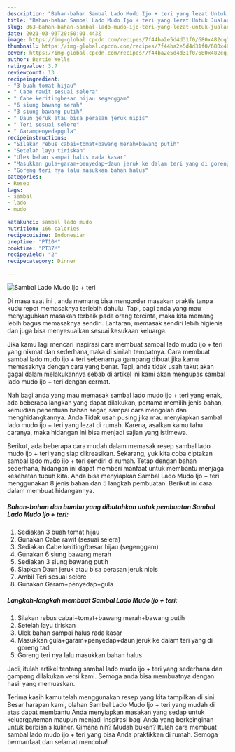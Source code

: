 ```yaml
---
description: "Bahan-bahan Sambal Lado Mudo Ijo + teri yang lezat Untuk Jualan"
title: "Bahan-bahan Sambal Lado Mudo Ijo + teri yang lezat Untuk Jualan"
slug: 863-bahan-bahan-sambal-lado-mudo-ijo-teri-yang-lezat-untuk-jualan
date: 2021-03-03T20:50:01.443Z
image: https://img-global.cpcdn.com/recipes/7f44ba2e5d4d31f0/680x482cq70/sambal-lado-mudo-ijo-teri-foto-resep-utama.jpg
thumbnail: https://img-global.cpcdn.com/recipes/7f44ba2e5d4d31f0/680x482cq70/sambal-lado-mudo-ijo-teri-foto-resep-utama.jpg
cover: https://img-global.cpcdn.com/recipes/7f44ba2e5d4d31f0/680x482cq70/sambal-lado-mudo-ijo-teri-foto-resep-utama.jpg
author: Bertie Wells
ratingvalue: 3.7
reviewcount: 13
recipeingredient:
- "3 buah tomat hijau"
- " Cabe rawit sesuai selera"
- " Cabe keritingbesar hijau segenggam"
- "6 siung bawang merah"
- "3 siung bawang putih"
- " Daun jeruk atau bisa perasan jeruk nipis"
- " Teri sesuai selere"
- " Garampenyedapgula"
recipeinstructions:
- "Silakan rebus cabai+tomat+bawang merah+bawang putih"
- "Setelah layu tiriskan"
- "Ulek bahan sampai halus rada kasar"
- "Masukkan gula+garam+penyedap+daun jeruk ke dalam teri yang di goreng tadi"
- "Goreng teri nya lalu masukkan bahan halus"
categories:
- Resep
tags:
- sambal
- lado
- mudo

katakunci: sambal lado mudo 
nutrition: 166 calories
recipecuisine: Indonesian
preptime: "PT10M"
cooktime: "PT37M"
recipeyield: "2"
recipecategory: Dinner

---
```



![Sambal Lado Mudo Ijo + teri](https://img-global.cpcdn.com/recipes/7f44ba2e5d4d31f0/680x482cq70/sambal-lado-mudo-ijo-teri-foto-resep-utama.jpg)

Di masa  saat ini , anda memang bisa mengorder masakan praktis tanpa kudu repot memasaknya terlebih dahulu. Tapi, bagi anda yang mau menyuguhkan masakan terbaik pada orang tercinta, maka kita memang lebih bagus memasaknya sendiri. Lantaran, memasak sendiri lebih higienis dan juga bisa menyesuaikan sesuai kesukaan keluarga.

Jika kamu lagi mencari inspirasi cara membuat sambal lado mudo ijo + teri yang nikmat dan sederhana,maka di sinilah tempatnya. Cara membuat sambal lado mudo ijo + teri  sebenarnya gampang dibuat jika kamu memasaknya dengan cara yang benar. Tapi, anda tidak usah takut akan gagal dalam melakukannya 
sebab di artikel ini kami akan mengupas sambal lado mudo ijo + teri dengan cermat.  



Nah bagi anda yang mau memasak sambal lado mudo ijo + teri yang enak, ada beberapa langkah yang dapat dilakukan, pertama memilih jenis bahan, kemudian penentuan bahan segar, sampai cara mengolah dan menghidangkannya. Anda Tidak usah pusing jika mau menyiapkan sambal lado mudo ijo + teri yang lezat di rumah. Karena, asalkan kamu  tahu caranya, maka hidangan ini bisa menjadi sajian yang istimewa.

Berikut, ada beberapa cara mudah dalam memasak resep sambal lado mudo ijo + teri yang siap dikreasikan. Sekarang, yuk kita coba ciptakan sambal lado mudo ijo + teri sendiri di rumah. Tetap dengan bahan sederhana, hidangan ini dapat memberi manfaat untuk membantu menjaga kesehatan tubuh kita. Anda bisa menyiapkan Sambal Lado Mudo Ijo + teri menggunakan 8 jenis bahan dan 5 langkah pembuatan. Berikut ini cara dalam membuat hidangannya.

<!--inarticleads1-->

##### Bahan-bahan dan bumbu yang dibutuhkan untuk pembuatan Sambal Lado Mudo Ijo + teri:

1. Sediakan 3 buah tomat hijau
1. Gunakan  Cabe rawit (sesuai selera)
1. Sediakan  Cabe keriting/besar hijau (segenggam)
1. Gunakan 6 siung bawang merah
1. Sediakan 3 siung bawang putih
1. Siapkan  Daun jeruk atau bisa perasan jeruk nipis
1. Ambil  Teri sesuai selere
1. Gunakan  Garam+penyedap+gula




<!--inarticleads2-->

##### Langkah-langkah membuat Sambal Lado Mudo Ijo + teri:

1. Silakan rebus cabai+tomat+bawang merah+bawang putih
1. Setelah layu tiriskan
1. Ulek bahan sampai halus rada kasar
1. Masukkan gula+garam+penyedap+daun jeruk ke dalam teri yang di goreng tadi
1. Goreng teri nya lalu masukkan bahan halus




Jadi, itulah artikel tentang  sambal lado mudo ijo + teri  yang sederhana dan gampang dilakukan versi kami. Semoga anda bisa membuatnya dengan hasil yang memuaskan. 

Terima kasih kamu telah menggunakan resep yang kita tampilkan di sini. Besar harapan kami, olahan  Sambal Lado Mudo Ijo + teri yang mudah di atas dapat membantu Anda menyiapkan masakan yang sedap untuk keluarga/teman maupun menjadi inspirasi bagi Anda yang berkeinginan untuk berbisnis kuliner. Gimana nih? Mudah bukan? Itulah cara membuat sambal lado mudo ijo + teri yang bisa Anda praktikkan di rumah. Semoga bermanfaat dan selamat mencoba!

